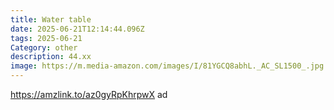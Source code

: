 ```yaml
---
title: Water table
date: 2025-06-21T12:14:44.096Z
tags: 2025-06-21
Category: other
description: 44.xx
image: https://m.media-amazon.com/images/I/81YGCQ8abhL._AC_SL1500_.jpg
---
```

https://amzlink.to/az0gyRpKhrpwX  ad